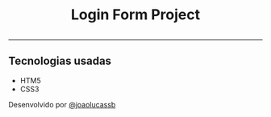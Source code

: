 <h1 align="center">Login Form Project</h1>

<p>
    <img scr="\assets\printScreen\projectPrintScreen.png">
</p>

<hr>

## Tecnologias usadas

- HTM5
- CSS3

Desenvolvido por <a href="http://social-tree-gold.vercel.app/" target="_blank">@joaolucassb</a>
